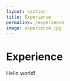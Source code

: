 ```yaml
---
layout: section
title: Experience
permalink: /experience
image: experience.jpg
---
```


# Experience

Hello world!
